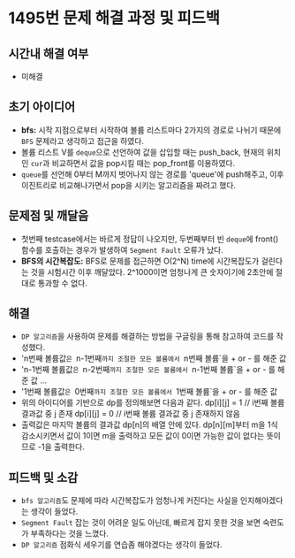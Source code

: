 # 1495번 문제 해결 과정 및 피드백

## 시간내 해결 여부
- 미해결

## 초기 아이디어
- **bfs:** 시작 지점으로부터 시작하여 볼륨 리스트마다 2가지의 경로로 나뉘기 때문에 `BFS` 문제라고 생각하고 접근을 하였다.
- 볼륨 리스트 V를 `deque`으로 선언하여 값을 삽입할 때는 push_back, 현재의 위치인 `cur`과 비교하면서 값을 pop시킬 때는 pop_front를 이용하였다.
- `queue`를 선언해 0부터 M까지 벗어나지 않는 경로를 'queue'에 push해주고, 이후 이진트리로 비교해나가면서 pop을 시키는 알고리즘을 짜려고 했다.


## 문제점 및 깨달음
- 첫번째 testcase에서는 바르게 정답이 나오지만, 두번째부터 빈 `deque`에 front() 함수를 호출하는 경우가 발생하여 `Segment Fault` 오류가 났다.
- **BFS의 시간복잡도:** BFS로 문제를 접근하면 O(2^N) time에 시간복잡도가 걸린다는 것을 시험시간 이후 깨달았다. 2^1000이면 엄청나게 큰 숫자이기에 2초안에 절대로 통과할 수 없다.

## 해결
- `DP 알고리즘`을 사용하여 문제를 해결하는 방법을 구글링을 통해 참고하여 코드를 작성했다.
- 'n번째 볼륨값`은 `n-1번째`까지 조절한 모든 볼륨에서 `n번째 볼륨`을 + or - 를 해준 값
- 'n-1번째 볼륨값`은 `n-2번째`까지 조절한 모든 볼륨에서 `n-1번째 볼륨`을 + or - 를 해준 값
...
- '1번째 볼륨값`은 `0번째`까지 조절한 모든 볼륨에서 `1번째 볼륨`을 + or - 를 해준 값
- 위의 아이디어를 기반으로 dp를 정의해보면 다음과 같다.
   dp[i][j] = 1 // i번째 볼륨 결과값 중 j 존재
   dp[i][j] = 0 // i번째 볼륨 결과값 중 j 존재하지 않음
- 출력값은 마지막 볼륨의 결과값 dp[n]의 배열 안에 있다. dp[n][m]부터 m을 1식 감소시키면서 값이 1이면 m을 출력하고 모든 값이 0이면 가능한 값이 없다는 뜻이므로 -1을 출력한다.


## 피드백 및 소감
- `bfs 알고리즘`도 문제에 따라 시간복잡도가 엄청나게 커진다는 사실을 인지해야겠다는 생각이 들었다.
- `Segment Fault` 잡는 것이 어려운 일도 아닌데, 빠르게 잡지 못한 것을 보면 숙련도가 부족하다는 것을 느꼈다.
- `DP 알고리즘` 점화식 세우기를 연습좀 해야겠다는 생각이 들었다.